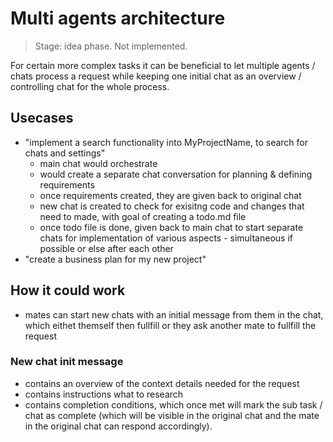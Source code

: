 # Multi agents architecture 

> Stage: idea phase. Not implemented.

For certain more complex tasks it can be beneficial to let multiple agents / chats process a request while keeping one initial chat as an overview / controlling chat for the whole process.

## Usecases

- "implement a search functionality into MyProjectName, to search for chats and settings"
	- main chat would orchestrate
	- would create a separate chat conversation for planning & defining requirements
	- once requirements created, they are given back to original chat
	- new chat is created to check for exisitng code and changes that need to made, with goal of creating a todo.md file
	- once todo file is done, given back to main chat to start separate chats for implementation of various aspects - simultaneous if possible or else after each other
- "create a business plan for my new project"


## How it could work

- mates can start new chats with an initial message from them in the chat, which eithet themself then fullfill or they ask another mate to fullfill the request

### New chat init message

- contains an overview of the context details needed for the request
- contains instructions what to research
- contains completion conditions, which once met will mark the sub task / chat as complete (which will be visible in the original chat and the mate in the original chat can respond accordingly).
